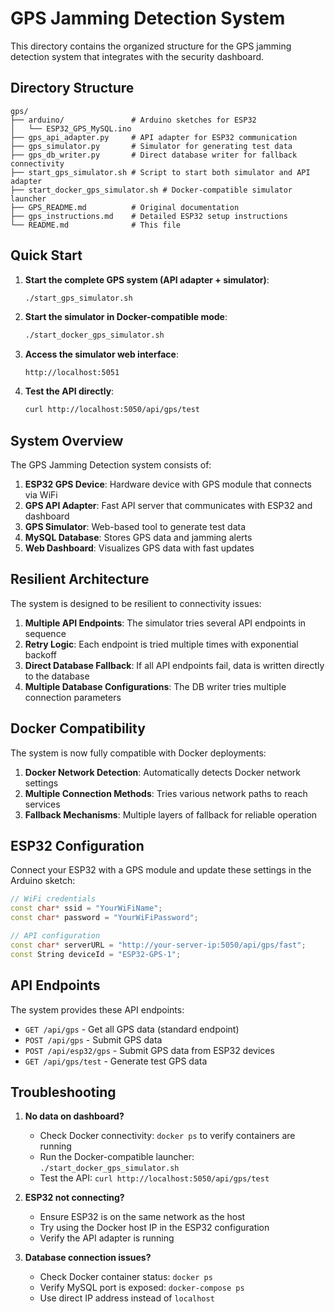 # GPS Jamming Detection System

This directory contains the organized structure for the GPS jamming detection system that integrates with the security dashboard.

## Directory Structure

```
gps/
├── arduino/               # Arduino sketches for ESP32
│   └── ESP32_GPS_MySQL.ino
├── gps_api_adapter.py     # API adapter for ESP32 communication
├── gps_simulator.py       # Simulator for generating test data
├── gps_db_writer.py       # Direct database writer for fallback connectivity
├── start_gps_simulator.sh # Script to start both simulator and API adapter
├── start_docker_gps_simulator.sh # Docker-compatible simulator launcher
├── GPS_README.md          # Original documentation
├── gps_instructions.md    # Detailed ESP32 setup instructions
└── README.md              # This file
```

## Quick Start

1. **Start the complete GPS system (API adapter + simulator)**:
   ```bash
   ./start_gps_simulator.sh
   ```

2. **Start the simulator in Docker-compatible mode**:
   ```bash
   ./start_docker_gps_simulator.sh
   ```

3. **Access the simulator web interface**:
   ```
   http://localhost:5051
   ```

4. **Test the API directly**:
   ```bash
   curl http://localhost:5050/api/gps/test
   ```

## System Overview

The GPS Jamming Detection system consists of:

1. **ESP32 GPS Device**: Hardware device with GPS module that connects via WiFi
2. **GPS API Adapter**: Fast API server that communicates with ESP32 and dashboard
3. **GPS Simulator**: Web-based tool to generate test data
4. **MySQL Database**: Stores GPS data and jamming alerts
5. **Web Dashboard**: Visualizes GPS data with fast updates

## Resilient Architecture

The system is designed to be resilient to connectivity issues:

1. **Multiple API Endpoints**: The simulator tries several API endpoints in sequence
2. **Retry Logic**: Each endpoint is tried multiple times with exponential backoff
3. **Direct Database Fallback**: If all API endpoints fail, data is written directly to the database
4. **Multiple Database Configurations**: The DB writer tries multiple connection parameters

## Docker Compatibility

The system is now fully compatible with Docker deployments:

1. **Docker Network Detection**: Automatically detects Docker network settings
2. **Multiple Connection Methods**: Tries various network paths to reach services
3. **Fallback Mechanisms**: Multiple layers of fallback for reliable operation

## ESP32 Configuration

Connect your ESP32 with a GPS module and update these settings in the Arduino sketch:

```cpp
// WiFi credentials
const char* ssid = "YourWiFiName";
const char* password = "YourWiFiPassword";

// API configuration
const char* serverURL = "http://your-server-ip:5050/api/gps/fast";
const String deviceId = "ESP32-GPS-1"; 
```

## API Endpoints

The system provides these API endpoints:

- `GET /api/gps` - Get all GPS data (standard endpoint)
- `POST /api/gps` - Submit GPS data
- `POST /api/esp32/gps` - Submit GPS data from ESP32 devices
- `GET /api/gps/test` - Generate test GPS data

## Troubleshooting

1. **No data on dashboard?**
   - Check Docker connectivity: `docker ps` to verify containers are running
   - Run the Docker-compatible launcher: `./start_docker_gps_simulator.sh`
   - Test the API: `curl http://localhost:5050/api/gps/test`

2. **ESP32 not connecting?**
   - Ensure ESP32 is on the same network as the host
   - Try using the Docker host IP in the ESP32 configuration
   - Verify the API adapter is running

3. **Database connection issues?**
   - Check Docker container status: `docker ps`
   - Verify MySQL port is exposed: `docker-compose ps`
   - Use direct IP address instead of `localhost`
